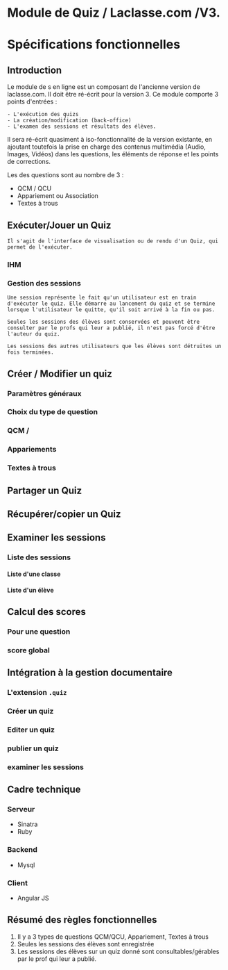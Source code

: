 # Module de Quiz / Laclasse.com /V3.
# Spécifications fonctionnelles

## Introduction
Le module de s en ligne est un composant de l'ancienne version de laclasse.com. Il doit être ré-écrit pour la version 3.
Ce module comporte 3 points d'entrées : 

	- L'exécution des quizs
	- La création/modification (back-office)
	- L'examen des sessions et résultats des élèves.
Il sera ré-écrit quasiment à iso-fonctionnalité de la version existante, en ajoutant toutefois la prise en charge des contenus multimédia (Audio, Images, Vidéos) dans les questions, les éléments de réponse et les points de corrections.

Les des questions sont au nombre de 3 : 

- QCM / QCU
- Appariement ou Association
- Textes à trous

## Exécuter/Jouer un Quiz
	Il s'agit de l'interface de visualisation ou de rendu d'un Quiz, qui permet de l'exécuter.

### IHM
	
### Gestion des sessions
	Une session représente le fait qu'un utilisateur est en train d'exécuter le quiz. Elle démarre au lancement du quiz et se termine lorsque l'utilisateur le quitte, qu'il soit arrivé à la fin ou pas.

	Seules les sessions des élèves sont conservées et peuvent être consulter par le profs qui leur a publié, il n'est pas forcé d'être l'auteur du quiz.

	Les sessions des autres utilisateurs que les élèves sont détruites un fois terminées.

## Créer / Modifier un quiz

### Paramètres généraux

### Choix du type de question

### QCM / 

### Appariements

### Textes à trous


## Partager un Quiz


## Récupérer/copier un Quiz



## Examiner les sessions

### Liste des sessions

#### Liste d'une classe

#### Liste d'un élève

## Calcul des scores

### Pour une question

### score global



## Intégration à la gestion documentaire

### L'extension `.quiz`

### Créer un quiz

### Editer un quiz

### publier un quiz

### examiner les sessions


## Cadre technique

### Serveur

  - Sinatra
  - Ruby

### Backend

  - Mysql

### Client

  - Angular JS

## Résumé des règles fonctionnelles

1. Il y a 3 types de questions QCM/QCU, Appariement, Textes à trous
2. Seules les sessions des élèves sont enregistrée
3. Les sessions des élèves sur un quiz donné sont consultables/gérables par le prof qui leur a publié.
